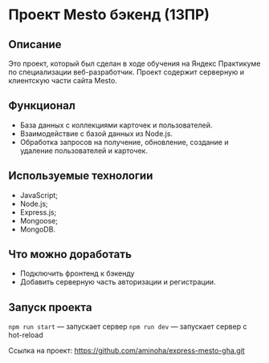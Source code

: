 # Проект Mesto бэкенд (13ПР)


## Описание

Это проект, который был сделан в ходе обучения на Яндекс Практикуме по специализации веб-разработчик. Проект содержит серверную и клиентскую части сайта Mesto.

## Функционал

* База данных с коллекциями карточек и пользователей.
* Взаимодействие с базой данных из Node.js.
* Обработка запросов на получение, обновление, создание и удаление пользователей и карточек.

## Используемые технологии

* JavaScript;
* Node.js;
* Express.js;
* Mongoose;
* MongoDB.

## Что можно доработать

* Подключить фронтенд к бэкенду
* Добавить серверную часть авторизации и регистрации.

## Запуск проекта

`npm run start` — запускает сервер
`npm run dev` — запускает сервер с hot-reload


Ссылка на проект: https://github.com/aminoha/express-mesto-gha.git